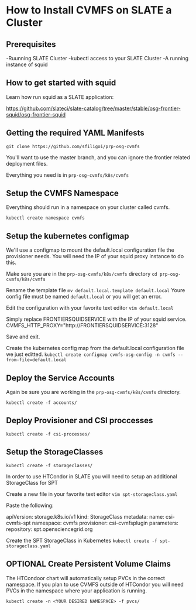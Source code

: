 # How to Install CVMFS on SLATE a Cluster

## Prerequisites

-Ruunning SLATE Cluster
-kubectl access to your SLATE Cluster
-A running instance of squid

## How to get started with squid

Learn how run squid as a SLATE application: 

https://github.com/slateci/slate-catalog/tree/master/stable/osg-frontier-squid/osg-frontier-squid

## Getting the required YAML Manifests 

`git clone https://github.com/sfiligoi/prp-osg-cvmfs`

You'll want to use the master branch, and you can ignore the frontier related deployment files.

Everything you need is in `prp-osg-cvmfs/k8s/cvmfs`

## Setup the CVMFS Namespace

Everything should run in a namespace on your cluster called cvmfs.

`kubectl create namespace cvmfs`

## Setup the kubernetes configmap

We'll use a configmap to mount the default.local configuration file the provisioner needs. You will need the IP of your squid proxy instance to do this. 

Make sure you are in the `prp-osg-cvmfs/k8s/cvmfs` directory
`cd prp-osg-cvmfs/k8s/cvmfs`

Rename the template file
`mv default.local.template default.local`
Youre config file must be named `default.local` or you will get an error.

Edit the configuration with your favorite text editor
`vim default.local`

Simply replace FRONTIERSQUIDSERVICE with the IP of your squid service. 
CVMFS_HTTP_PROXY="http://FRONTIERSQUIDSERVICE:3128"

Save and exit.

Create the kubernetes config map from the default.local configuration file we just editted.
`kubectl create configmap cvmfs-osg-config -n cvmfs --from-file=default.local`

## Deploy the Service Accounts

Again be sure you are working in the `prp-osg-cvmfs/k8s/cvmfs` directory.

`kubectl create -f accounts/`

## Deploy Provisioner and CSI proccesses 

`kubectl create -f csi-processes/`

## Setup the StorageClasses

`kubectl create -f storageclasses/`

In order to use HTCondor in SLATE you will need to setup an additional StorageClass for SPT

Create a new file in your favorite text editor 
`vim spt-storageclass.yaml`

Paste the following:

  apiVersion: storage.k8s.io/v1
  kind: StorageClass
  metadata:
    name: csi-cvmfs-spt
    namespace: cvmfs
  provisioner: csi-cvmfsplugin
  parameters:
  repository: spt.opensciencegrid.org

Create the SPT StorageClass in Kubernetes
`kubectl create -f spt-storageclass.yaml`

## OPTIONAL Create Persistent Volume Claims

The HTCondoor chart will automatically setup PVCs in the correct namespace. If you plan to use CVMFS outside of HTCondor you will need PVCs in the namespace where your application is running.

`kubectl create -n <YOUR DESIRED NAMESPACE> -f pvcs/`
